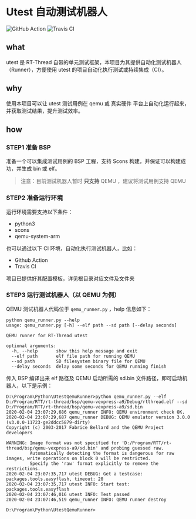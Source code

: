 # Utest 自动测试机器人

![GitHub Action](https://github.com/armink/UtestRunner/workflows/AutoTestCI/badge.svg)
![Travis CI](https://api.travis-ci.com/armink/UtestRunner.svg?branch=master)

## what

utest 是 RT-Thread 自带的单元测试框架，本项目为其提供自动化测试机器人（Runner），方便使用 utest 的项目自动化执行测试或持续集成（CI）。

## why

使用本项目可以让 utest 测试用例在 qemu 或 真实硬件 平台上自动化运行起来，并获取测试结果，提升测试效率。

## how

### STEP1 准备 BSP

准备一个可以集成测试用例的 BSP 工程，支持 Scons 构建，并保证可以构建成功，并生成 bin 或 elf。

> 注意：目前测试机器人暂时 **只支持** QEMU ，建议将测试用例支持 QEMU

### STEP2 准备运行环境

运行环境需要支持以下条件：

- python3
- scons
- qemu-system-arm

也可以通过以下 CI 环境，自动化执行测试机器人，比如：

- Github Action
- Travis CI

项目已提供好其配置模板，详见根目录对应文件及文件夹

### STEP3 运行测试机器人（以 QEMU 为例）

QEMU 测试机器人代码位于 `qemu_runner.py` ，help 信息如下：

```shell
python qemu_runner.py --help
usage: qemu_runner.py [-h] --elf path --sd path [--delay seconds]

QEMU runner for RT-Thread utest

optional arguments:
  -h, --help       show this help message and exit
  --elf path       elf file path for running QEMU
  --sd path        SD filesystem binary file for QEMU
  --delay seconds  delay some seconds for QEMU running finish
```

传入 BSP 编译出来 elf 路径及 QEMU 启动所需的 sd.bin 文件路径，即可启动机器人，以下是示例：

```shell
D:\Program\Python\UtestQemuRunner>python qemu_runner.py --elf D:/Program/RTT/rt-thread/bsp/qemu-vexpress-a9/Debug/rtthread.elf --sd D:/Program/RTT/rt-thread/bsp/qemu-vexpress-a9/sd.bin
2020-02-04 23:07:29,686 qemu_runner INFO: QEMU environment check OK.
2020-02-04 23:07:29,687 qemu_runner DEBUG: QEMU emulator version 3.0.0 (v3.0.0-11723-ge2ddcc5879-dirty)
Copyright (c) 2003-2017 Fabrice Bellard and the QEMU Project developers

WARNING: Image format was not specified for 'D:/Program/RTT/rt-thread/bsp/qemu-vexpress-a9/sd.bin' and probing guessed raw.
         Automatically detecting the format is dangerous for raw images, write operations on block 0 will be restricted.
         Specify the 'raw' format explicitly to remove the restrictions.
2020-02-04 23:07:35,717 utest DEBUG: Get a testcase: packages.tools.easyflash, timeout: 20
2020-02-04 23:07:35,717 utest INFO: Start test: packages.tools.easyflash
2020-02-04 23:07:46,016 utest INFO: Test passed
2020-02-04 23:07:46,519 qemu_runner INFO: QEMU runner destroy

D:\Program\Python\UtestQemuRunner>
```

